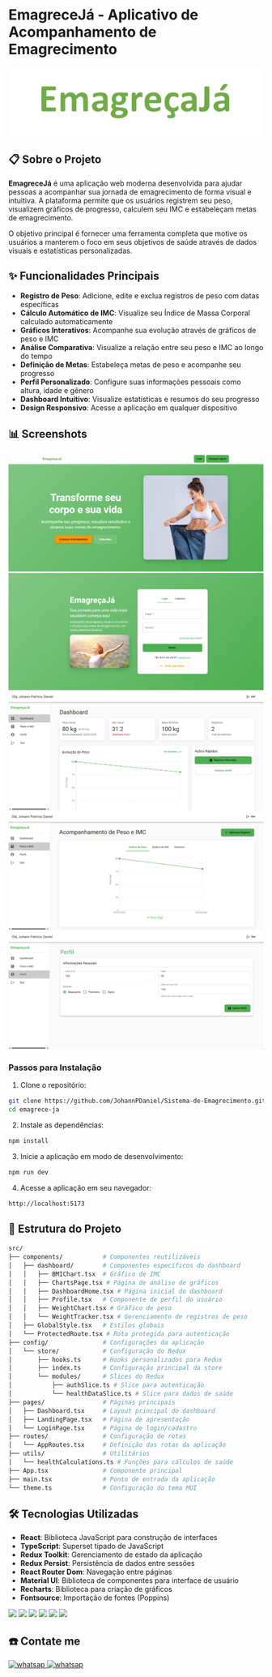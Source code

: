 # EmagreceJá - Aplicativo de Acompanhamento de Emagrecimento

<div align="center">

![Emagreça já](/src/assets/EmagreçaJá.png)

</div>

## 📋 Sobre o Projeto

**EmagreceJá** é uma aplicação web moderna desenvolvida para ajudar pessoas a acompanhar sua jornada de emagrecimento de forma visual e intuitiva. A plataforma permite que os usuários registrem seu peso, visualizem gráficos de progresso, calculem seu IMC e estabeleçam metas de emagrecimento.

O objetivo principal é fornecer uma ferramenta completa que motive os usuários a manterem o foco em seus objetivos de saúde através de dados visuais e estatísticas personalizadas.

## ✨ Funcionalidades Principais

- **Registro de Peso**: Adicione, edite e exclua registros de peso com datas específicas
- **Cálculo Automático de IMC**: Visualize seu Índice de Massa Corporal calculado automaticamente
- **Gráficos Interativos**: Acompanhe sua evolução através de gráficos de peso e IMC
- **Análise Comparativa**: Visualize a relação entre seu peso e IMC ao longo do tempo
- **Definição de Metas**: Estabeleça metas de peso e acompanhe seu progresso
- **Perfil Personalizado**: Configure suas informações pessoais como altura, idade e gênero
- **Dashboard Intuitivo**: Visualize estatísticas e resumos do seu progresso
- **Design Responsivo**: Acesse a aplicação em qualquer dispositivo

## 📊 Screenshots

![Tela inicial](/src/assets/image.png)
![Tela de Login](/src/assets/image-1.png)
![Tela de Dashboard](/src/assets/image-2.png)
![Tela de graficos](/src/assets/image-3.png)
![Tela de Perfil](/src/assets/image-4.png)

### Passos para Instalação

1. Clone o repositório:

```bash
git clone https://github.com/JohannPDaniel/Sistema-de-Emagrecimento.git
cd emagrece-ja
```

2. Instale as dependências:

```bash
npm install
```

3. Inicie a aplicação em modo de desenvolvimento:

```bash
npm run dev
```

4. Acesse a aplicação em seu navegador:

```bash
http://localhost:5173
```

## 📁 Estrutura do Projeto

```bash
src/
├── components/           # Componentes reutilizáveis
│   ├── dashboard/        # Componentes específicos do dashboard
│   │   ├── BMIChart.tsx  # Gráfico de IMC
│   │   ├── ChartsPage.tsx # Página de análise de gráficos
│   │   ├── DashboardHome.tsx # Página inicial do dashboard
│   │   ├── Profile.tsx   # Componente de perfil do usuário
│   │   ├── WeightChart.tsx # Gráfico de peso
│   │   └── WeightTracker.tsx # Gerenciamento de registros de peso
│   ├── GlobalStyle.tsx   # Estilos globais
│   └── ProtectedRoute.tsx # Rota protegida para autenticação
├── config/               # Configurações da aplicação
│   └── store/            # Configuração do Redux
│       ├── hooks.ts      # Hooks personalizados para Redux
│       ├── index.ts      # Configuração principal da store
│       └── modules/      # Slices do Redux
│           ├── authSlice.ts # Slice para autenticação
│           └── healthDataSlice.ts # Slice para dados de saúde
├── pages/                # Páginas principais
│   ├── Dashboard.tsx     # Layout principal do dashboard
│   ├── LandingPage.tsx   # Página de apresentação
│   └── LoginPage.tsx     # Página de login/cadastro
├── routes/               # Configuração de rotas
│   └── AppRoutes.tsx     # Definição das rotas da aplicação
├── utils/                # Utilitários
│   └── healthCalculations.ts # Funções para cálculos de saúde
├── App.tsx               # Componente principal
├── main.tsx              # Ponto de entrada da aplicação
└── theme.ts              # Configuração do tema MUI
```

## 🛠️ Tecnologias Utilizadas

- **React**: Biblioteca JavaScript para construção de interfaces
- **TypeScript**: Superset tipado de JavaScript
- **Redux Toolkit**: Gerenciamento de estado da aplicação
- **Redux Persist**: Persistência de dados entre sessões
- **React Router Dom**: Navegação entre páginas
- **Material UI**: Biblioteca de componentes para interface de usuário
- **Recharts**: Biblioteca para criação de gráficos
- **Fontsource**: Importação de fontes (Poppins)

<div>
    <img src="https://img.shields.io/badge/react-%2320232a.svg?style=for-the-badge&logo=react&logoColor=%2361DAFB" />
    <img src="https://img.shields.io/badge/typescript-%23007ACC.svg?style=for-the-badge&logo=typescript&logoColor=white" />
    <img src="https://img.shields.io/badge/redux-%23593d88.svg?style=for-the-badge&logo=redux&logoColor=white" />
    <img src="https://img.shields.io/badge/React_Router_Dom-CA4245?style=for-the-badge&logo=react-router&logoColor=white" />
    <img src="https://img.shields.io/badge/Recharts-FF6384?style=for-the-badge&logo=https://github.com/mayannaoliveira.png&logoColor=white" />
    <img src="https://img.shields.io/badge/FontSource-FFFF00?style=for-the-badge&logo=https://github.com/mayannaoliveira.png&logoColor=white" />
</div>

## ☎️ Contate me

<a href="https://wa.me/5519991069456">
    <img src="https://img.shields.io/badge/WhatsApp-25D366?style=for-the-badge&logo=whatsapp&logoColor=white" alt="whatsap" />
</a>
<a href="https://www.linkedin.com/in/johann-patr%C3%ADcio-daniel-112425196/">
    <img src="https://img.shields.io/badge/linkedin-%230077B5.svg?style=for-the-badge&logo=linkedin&logoColor=white" alt="whatsap" />
</a>
